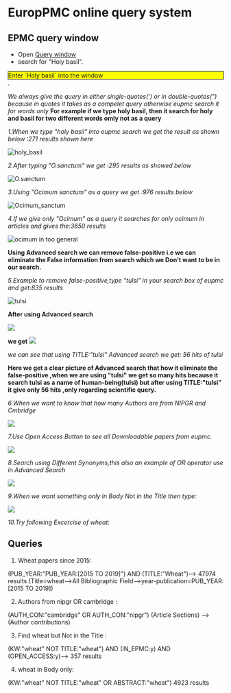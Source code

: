 # EuropPMC online query system

## EPMC query window

* Open [Query window](http://europepmc.org)
* search for "Holy basil". 
<div style="background-color: #FFFF00; border:solid 1px;">Enter `Holy basil` into the window</div>.

*We always give the query in either single-quotes(') or in double-quotes(") because in quotes it takes as a compelet query otherwise eupmc search it for words only* 
**For example if we type holy basil, then it  search for holy and basil for two different words omly not as a query**

*1.When we type "holy basil" into eupmc search we get the result as shown below :271 results shown here*


  ![holy_basil](https://github.com/petermr/tigr2ess/blob/master/epmcSearches/assets/holy_basil.png)
  
  *2.After typing "O.sanctum" we get :295 results as showed below*
  
  
  ![O.sanctum](https://github.com/petermr/tigr2ess/blob/master/epmcSearches/assets/o_scanctum.png)
  
  *3.Using "Ocimum sanctum" as a query we get :976 results below*
  
  
  ![Ocimum_sanctum](https://github.com/petermr/tigr2ess/blob/master/epmcSearches/assets/ocimum_sanctum.png)
  
  *4.If we give only "Ocimum" as a query it searches for only ocimum in articles and gives the:3650 results* 
  
  
  ![ocimum in too general ](https://github.com/petermr/tigr2ess/blob/master/epmcSearches/assets/ocimum_too_general.png)
  
  
  **Using Advanced search we can remove false-positive i.e we can eliminate the False information from search which we Don't want to be in our search.**
  
  *5.Example to remove false-positive,type "tulsi" in your search box of eupmc and get:835 results*
  
  ![tulsi](https://github.com/petermr/tigr2ess/blob/master/epmcSearches/assets/tulsi_fp.png)
  
  **After using Advanced search**
  
  ![](https://github.com/petermr/tigr2ess/blob/master/epmcSearches/assets/auth_fp.png)
  
  
  **we get**
  ![](https://github.com/petermr/tigr2ess/blob/master/epmcSearches/auth_result_fp.png)
  
  *we can see that using TITLE:"tulsi" Advanced search we get: 56 hits of tulsi*
  
  **Here we get a clear picture of Advanced search that how it eliminate the false-positive ,when we are using "tulsi" we get so many hits because it search tulsi as a name of human-being(tulsi) but after using TITLE:"tulsi" it give only 56 hits ,only regarding scientific query.**
  
  *6.When we want to know that how many Authors are from NIPGR and Cmbridge*
  
  ![](https://github.com/petermr/tigr2ess/blob/master/epmcSearches/nipgr_cam_authors.png)
  
  *7.Use Open Access Button to see all Downloadable papers from eupmc.*
  
  
  ![](https://github.com/petermr/tigr2ess/blob/master/epmcSearches/oabutton.png)
  
  *8.Search using Different Synonyms,this also an example  of OR operator use in Advanced Search*
  
  
  ![](https://github.com/petermr/tigr2ess/blob/master/epmcSearches/synonyms.png)
  
  *9.When we want something only in Body Not in the Title then type:*
  
  
  ![](https://github.com/petermr/tigr2ess/blob/master/epmcSearches/wheat_body.png)
  
  *10.Try following Excercise of wheat:*
  
  ## Queries
1. Wheat papers since 2015:

(PUB_YEAR:"PUB_YEAR:[2015 TO 2019]") AND (TITLE:"Wheat")--> 47974 results
(Title=wheat-->All Bibliographic Field-->year-publication=PUB_YEAR:[2015 TO 2019])

2. Authors from nipgr OR cambridge :

(AUTH_CON:"cambridge" OR AUTH_CON:"nipgr")
(Article Sections) -->(Author contributions)


3. Find wheat but Not in the Title :

(KW:"wheat" NOT TITLE:"wheat") AND (IN_EPMC:y) AND (OPEN_ACCESS:y)--> 357 results


4. wheat in Body only:

(KW:"wheat" NOT TITLE:"wheat" OR ABSTRACT:"wheat") 4923 results 
  
